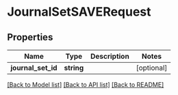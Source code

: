 # JournalSetSAVERequest

## Properties
Name | Type | Description | Notes
------------ | ------------- | ------------- | -------------
**journal_set_id** | **string** |  | [optional] 

[[Back to Model list]](../README.md#documentation-for-models) [[Back to API list]](../README.md#documentation-for-api-endpoints) [[Back to README]](../README.md)


